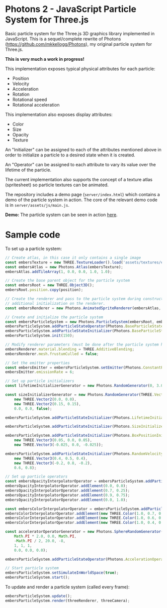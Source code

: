 # Photons 2 - JavaScript Particle System for Three.js

Basic particle system for the Three.js 3D graphics library implemented in JavaScript. This is a sequel/complete rewrite of Photons (https://github.com/mkkellogg/Photons), my original particle system for Three.js.

**This is very much a work in progress!**

This implementation exposes typical physical attributes for each particle: 

  - Position
  - Velocity
  - Acceleration
  - Rotation
  - Rotational speed
  - Rotational acceleration
        
This implementation also exposes display attributes:

  - Color
  - Size
  - Opacity 
  - Texture

An "Initializer" can be assigned to each of the attributes mentioned above in order to initialize a particle to a desired state when it is created. 

An "Operator" can be assigned to each attribute to vary its value over the lifetime of the particle.

The current implementation also supports the concept of a texture atlas (spritesheet) so particle textures can be animated.

The repository includes a demo page (`server/index.html`) which contains a demo of the particle system in action. The core of the relevant demo code is in `server/assets/js/main.js`.

**Demo:** The particle system can be seen in action [here](http://projects.markkellogg.org/threejs/demo_particle_system.php).

# Sample code

To set up a particle system:

```javascript
// Create atlas, in this case it only contains a single image
const embersTexture = new THREE.TextureLoader().load('assets/textures/ember.png');
const embersAtlas = new Photons.Atlas(embersTexture);
embersAtlas.addTileArray(1, 0.0, 0.0, 1.0, 1.0);

// Create the base parent object for the particle system
const embersRoot = new THREE.Object3D();
embersRoot.position.copy(position);

// Create the renderer and pass to the particle system during construction. The particle system will perform
// additional initialization on the renderer.
const embersRenderer = new Photons.AnimatedSpriteRenderer(embersAtlas, true);

// Create and initialize the particle system
const embersParticleSystem = new Photons.ParticleSystem(embersRoot, embersRenderer, this.renderer);
embersParticleSystem.addParticleStateOperator(Photons.BaseParticleStateOperator);
embersParticleSystem.addParticleStateInitializer(Photons.BaseParticleStateInitializer);
embersParticleSystem.init(150);

// Modify renderer parameters (must be done after the particle system has initialized)
embersRenderer.material.blending = THREE.AdditiveBlending;
embersRenderer.mesh.frustumCulled = false;

// Set the emitter properties
const embersEmitter = embersParticleSystem.setEmitter(Photons.ConstantParticleEmitter);
embersEmitter.emissionRate = 6;

// Set up particle initializers
const lifetimeInitializerGenerator = new Photons.RandomGenerator(0, 3.0, 1.0, 0.0, 0.0, false);

const sizeInitializerGenerator = new Photons.RandomGenerator(THREE.Vector2,
    new THREE.Vector2(0.0, 0.0),
    new THREE.Vector2(0.15, 0.15),
    0.0, 0.0, false);

embersParticleSystem.addParticleStateInitializer(Photons.LifetimeInitializer, lifetimeInitializerGenerator);

embersParticleSystem.addParticleStateInitializer(Photons.SizeInitializer, sizeInitializerGenerator);

embersParticleSystem.addParticleStateInitializer(Photons.BoxPositionInitializer,
    new THREE.Vector3(0.05, 0.0, 0.05),
    new THREE.Vector3(-0.025, 0.0, -0.025));

embersParticleSystem.addParticleStateInitializer(Photons.RandomVelocityInitializer,
    new THREE.Vector3(0.4, 0.5, 0.4),
    new THREE.Vector3(-0.2, 0.8, -0.2),
    0.6, 0.8);

// Set up particle operators
const embersOpacityInterpolatorOperator = embersParticleSystem.addParticleStateOperator(Photons.OpacityInterpolatorOperator);
embersOpacityInterpolatorOperator.addElement(0.0, 0.0);
embersOpacityInterpolatorOperator.addElement(0.7, 0.25);
embersOpacityInterpolatorOperator.addElement(0.9, 0.75);
embersOpacityInterpolatorOperator.addElement(0.0, 1.0);

const embersColorInterpolatorOperator = embersParticleSystem.addParticleStateOperator(Photons.ColorInterpolatorOperator, true);
embersColorInterpolatorOperator.addElement(new THREE.Color(1.0, 0.7, 0.0), 0.0);
embersColorInterpolatorOperator.addElement(new THREE.Color(1.0, 0.6, 0.0), 0.5);
embersColorInterpolatorOperator.addElement(new THREE.Color(1.0, 0.4, 0.0), 1.0);

const acceleratorOperatorGenerator = new Photons.SphereRandomGenerator(THREE.Vector3,
    Math.PI * 2.0, 0.0, Math.PI,
    -Math.PI / 2, 20.0, -8,
    1, 1, 1,
    0.0, 0.0, 0.0);

embersParticleSystem.addParticleStateOperator(Photons.AccelerationOperator, acceleratorOperatorGenerator);

// Start particle system
embersParticleSystem.setSimulateInWorldSpace(true);
embersParticleSystem.start();
```

To update and render a particle system (called every frame):

```javascript
embersParticleSystem.update();
embersParticleSystem.render(threeRenderer, threeCamera);
```
